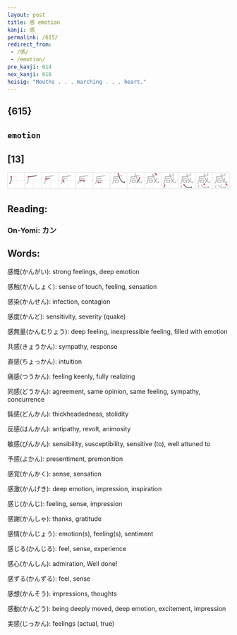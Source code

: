 ```yaml
---
layout: post
title: 感 emotion
kanji: 感
permalink: /615/
redirect_from:
 - /感/
 - /emotion/
pre_kanji: 614
nex_kanji: 616
heisig: "Mouths . . . marching . . . heart."
---
```


## {615}

## `emotion`

## [13]

<div class="stroke"><img src="../images/E6849F.png" /></div>

## Reading:

### On-Yomi: カン

## Words:

感慨(かんがい): strong feelings, deep emotion

感触(かんしょく): sense of touch, feeling, sensation

感染(かんせん): infection, contagion

感度(かんど): sensitivity, severity (quake)

感無量(かんむりょう): deep feeling, inexpressible feeling, filled with emotion

共感(きょうかん): sympathy, response

直感(ちょっかん): intuition

痛感(つうかん): feeling keenly, fully realizing

同感(どうかん): agreement, same opinion, same feeling, sympathy, concurrence

鈍感(どんかん): thickheadedness, stolidity

反感(はんかん): antipathy, revolt, animosity

敏感(びんかん): sensibility, susceptibility, sensitive (to), well attuned to

予感(よかん): presentiment, premonition

感覚(かんかく): sense, sensation

感激(かんげき): deep emotion, impression, inspiration

感じ(かんじ): feeling, sense, impression

感謝(かんしゃ): thanks, gratitude

感情(かんじょう): emotion(s), feeling(s), sentiment

感じる(かんじる): feel, sense, experience

感心(かんしん): admiration, Well done!

感ずる(かんずる): feel, sense

感想(かんそう): impressions, thoughts

感動(かんどう): being deeply moved, deep emotion, excitement, impression

実感(じっかん): feelings (actual, true)
